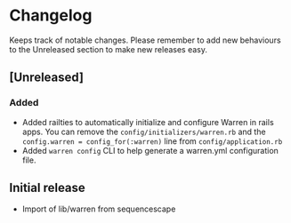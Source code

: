 # Changelog

Keeps track of notable changes. Please remember to add new behaviours to the
Unreleased section to make new releases easy.

## [Unreleased]

### Added

- Added railties to automatically initialize and configure Warren in rails apps.
  You can remove the `config/initializers/warren.rb` and the `config.warren = config_for(:warren)`
  line from `config/application.rb`
- Added `warren config` CLI to help generate a warren.yml configuration file.

## Initial release

- Import of lib/warren from sequencescape
